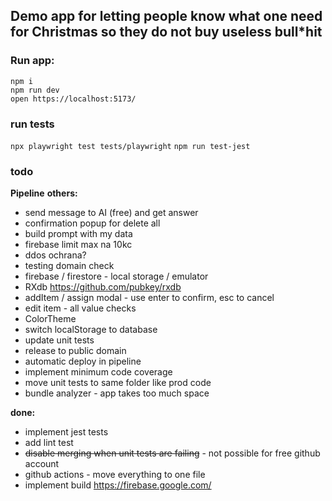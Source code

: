 ## **Demo app for letting people know what one need for Christmas so they do not buy useless bull\*hit**

### **Run app:**

`npm i`  
`npm run dev`  
`open https://localhost:5173/`

### **run tests**

`npx playwright test tests/playwright`
`npm run test-jest`

### **todo**

**Pipeline**
**others:**

- send message to AI (free) and get answer
- confirmation popup for delete all
- build prompt with my data
- firebase limit max na 10kc
- ddos ochrana?
- testing domain check
- firebase / firestore - local storage / emulator
- RXdb https://github.com/pubkey/rxdb
- addItem / assign modal - use enter to confirm, esc to cancel
- edit item - all value checks
- ColorTheme
- switch localStorage to database
- update unit tests
- release to public domain
- automatic deploy in pipeline
- implement minimum code coverage
- move unit tests to same folder like prod code
- bundle analyzer - app takes too much space

**done:**

- implement jest tests
- add lint test
- ~~disable merging when unit tests are failing~~ - not possible for free github account
- github actions - move everything to one file
- implement build https://firebase.google.com/
